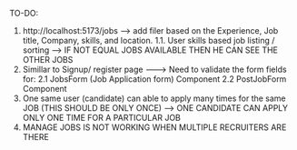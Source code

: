 TO-DO:

1. http://localhost:5173/jobs --> add filer based on the Experience, Job title, Company, skills, and location.
1.1. User skills based job listing / sorting --> IF NOT EQUAL JOBS AVAILABLE THEN HE CAN SEE THE OTHER JOBS
2. Simillar to Signup/ register page ---> Need to validate the form fields for:
2.1 JobsForm (Job Application form) Component
2.2 PostJobForm Component
3. One same user (candidate) can able to apply many times for the same JOB (THIS SHOULD BE ONLY ONCE) --> ONE CANDIDATE CAN APPLY ONLY ONE TIME FOR A PARTICULAR JOB
4. MANAGE JOBS IS NOT WORKING WHEN MULTIPLE RECRUITERS ARE THERE
